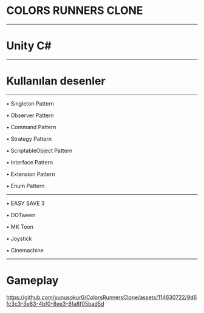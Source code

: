 COLORS RUNNERS CLONE
===============
---
Unity C#
===============
---

Kullanılan desenler     
====================
---
&#8226; Singleton Pattern

&#8226; Observer Pattern

&#8226; Command Pattern

&#8226; Strategy Pattern

&#8226; ScriptableObject Pattern

&#8226; Interface Pattern

&#8226; Extension Pattern

&#8226; Enum Pattern

---

&#8226; EASY SAVE 3

&#8226; DOTween

&#8226; MK Toon

&#8226; Joystick

&#8226; Cinemachine

---

Gameplay    
====================


https://github.com/yunusokur0/ColorsRunnersClone/assets/114630722/9d6fc3c3-3e83-4bf0-8ee3-8fa8f05bad5d


